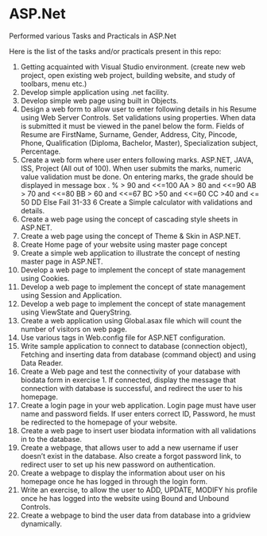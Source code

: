 # ASP.Net
Performed various Tasks and Practicals in ASP.Net

Here is the list of the tasks and/or practicals present in this repo:
1. Getting acquainted with Visual Studio environment. (create new web project, open existing web project, building website, and study of toolbars, menu etc.)
2. Develop simple application using .net facility.
3. Develop simple web page using built in Objects.
4. Design a web form to allow user to enter following details in his Resume using Web Server Controls. Set validations using properties. When data is submitted it must be viewed in the panel below the form. Fields of Resume are FirstName, Surname, Gender, Address, City, Pincode, Phone, Qualification (Diploma, Bachelor, Master), Specialization subject, Percentage.
5. Create a web form where user enters following marks. ASP.NET, JAVA, ISS, Project (All out of 100). When user submits the marks, numeric value validation must be done. On entering marks, the grade should be displayed in message box . % > 90 and <<=100 AA > 80 and <<=90 AB > 70 and <<=80 BB > 60 and <<=67  BC >50 and <<=60 CC >40 and <= 50 DD Else Fail 31-33 6 Create a Simple calculator with validations and details.
7. Create a web page using the concept of cascading style sheets in ASP.NET.
8. Create a web page using the concept of Theme & Skin in ASP.NET.
9. Create Home page of your website using master page concept 
10. Create a simple web application to illustrate the concept of nesting master page in ASP.NET. 
11. Develop a web page to implement the concept of state management using Cookies.
12. Develop a web page to implement the concept of state management using Session and Application.
13. Develop a web page to implement the concept of state management using ViewState and QueryString. 
14. Create a web application using Global.asax file which will count the number of visitors on web page. 
15. Use various tags in Web.config file for ASP.NET configuration. 
16. Write sample application to connect to database (connection object), Fetching and inserting data from database (command object) and using Data Reader. 
17. Create a Web page and test the connectivity of your database with biodata form in exercise 1. If connected, display the message that connection with database is successful, and redirect the user to his homepage.
18. Create a login page in your web application. Login page must have user name and password fields. If user enters correct ID, Password, he must be redirected to the homepage of your website.
19. Create a web page to insert user biodata information with all validations in to the database.
20. Create a webpage, that allows user to add a new username if user doesn’t exist in the database. Also create a forgot password link, to redirect user to set up his new password on authentication.
21. Create a webpage to display the information about user on his homepage once he has logged in through the login form. 
22. Write an exercise, to allow the user to ADD, UPDATE, MODIFY his profile once he has logged into the website using Bound and Unbound Controls. 
23. Create a webpage to bind the user data from database into a gridview dynamically.
